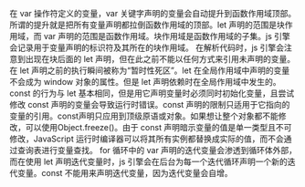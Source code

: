在 var 操作符定义的变量，var 关键字声明的变量会自动提升到函数作用域顶部。所谓的提升就是把所有变量声明都拉倒函数作用域的顶部。let 声明的范围是块作用域，而 var 声明的范围是函数作用域。块作用域是函数作用域的子集。js 引擎会记录用于变量声明的标识符及其所在的块作用域。
在解析代码时，js 引擎会注意到出现在块后面的 let 声明，但在此之前不能以任何方式来引用未声明的变量。在 let 声明之前的执行瞬间被称为“暂时性死区”。let 在全局作用域中声明的变量不会成为 window 对象的属性。但是 let 声明依赖时在全局作用域中发生的。
const 的行为与 let 基本相同，但是用它声明变量时必须同时初始化变量，且尝试修改 const 声明的变量会导致运行时错误。const 声明的限制只适用于它指向的变量的引用。const声明只应用到顶级原语或对象。如果想让整个对象都不能修改，可以使用Object.freeze()。由于 const 声明暗示变量的值是单一类型且不可修改，JavaScript 运行时编译器可以将其所有实例都替换成实际的值，而不会通过查询表进行变量查找。
for 循环中的 var 声明的迭代变量会渗透到循环体外部，而在使用 let 声明迭代变量时，js 引擎会在后台为每一个迭代循环声明一个新的迭代变量。const 不能用来声明迭代变量，因为迭代变量会自增。
